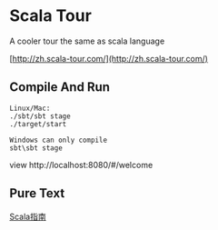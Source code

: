 # Scala Tour

A cooler tour the same as scala language 

[http://zh.scala-tour.com/](http://zh.scala-tour.com/) 


## Compile And Run
 ```
Linux/Mac:
./sbt/sbt stage
./target/start

Windows can only compile
sbt\sbt stage
 ```
view 
http://localhost:8080/#/welcome

## Pure Text
[Scala指南](https://github.com/yankay/scala-tour-zh/blob/master/scala-tour.md)
